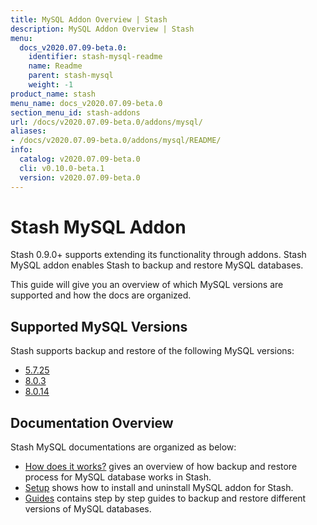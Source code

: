 ```yaml
---
title: MySQL Addon Overview | Stash
description: MySQL Addon Overview | Stash
menu:
  docs_v2020.07.09-beta.0:
    identifier: stash-mysql-readme
    name: Readme
    parent: stash-mysql
    weight: -1
product_name: stash
menu_name: docs_v2020.07.09-beta.0
section_menu_id: stash-addons
url: /docs/v2020.07.09-beta.0/addons/mysql/
aliases:
- /docs/v2020.07.09-beta.0/addons/mysql/README/
info:
  catalog: v2020.07.09-beta.0
  cli: v0.10.0-beta.1
  version: v2020.07.09-beta.0
---
```


# Stash MySQL Addon

Stash 0.9.0+ supports extending its functionality through addons. Stash MySQL addon enables Stash to backup and restore MySQL databases.

This guide will give you an overview of which MySQL versions are supported and how the docs are organized.

## Supported MySQL Versions

Stash supports backup and restore of the following MySQL versions:

- [5.7.25](/docs/v2020.07.09-beta.0/addons/mysql/guides/5.7.25/mysql)
- [8.0.3](/docs/v2020.07.09-beta.0/addons/mysql/guides/8.0.3/mysql)
- [8.0.14](/docs/v2020.07.09-beta.0/addons/mysql/guides/8.0.14/mysql)

## Documentation Overview

Stash MySQL documentations are organized as below:

- [How does it works?](/docs/v2020.07.09-beta.0/addons/mysql/overview) gives an overview of how backup and restore process for MySQL database works in Stash.
- [Setup](/docs/v2020.07.09-beta.0/addons/mysql/setup/install) shows how to install and uninstall MySQL addon for Stash.
- [Guides](/docs/v2020.07.09-beta.0/addons/mysql/guides/8.0.14/mysql) contains step by step guides to backup and restore different versions of MySQL databases.
